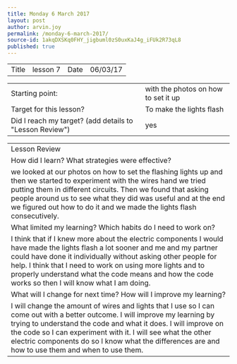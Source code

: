 ```yaml
---
title: Monday 6 March 2017
layout: post
author: arvin.joy
permalink: /monday-6-march-2017/
source-id: 1akqDXSKq0FHY_jigbuml0zS0uxKaJ4g_iFUk2R73qL8
published: true
---
```

<table>
  <tr>
    <td>Title</td>
    <td>lesson 7</td>
    <td>Date</td>
    <td>06/03/17</td>
  </tr>
</table>


<table>
  <tr>
    <td>Starting point:</td>
    <td>with the photos on how to set it up</td>
  </tr>
  <tr>
    <td>Target for this lesson?</td>
    <td>To make the lights flash</td>
  </tr>
  <tr>
    <td>Did I reach my target? 
(add details to "Lesson Review")</td>
    <td> yes</td>
  </tr>
</table>


<table>
  <tr>
    <td>Lesson Review</td>
  </tr>
  <tr>
    <td>How did I learn? What strategies were effective? </td>
  </tr>
  <tr>
    <td>we looked at our photos on how to set the flashing lights up and then we started to experiment with the wires hand we tried putting them in different circuits. Then we found that asking people around us to see what they did was useful and at the end we figured out how to do it and we made the lights flash consecutively.</td>
  </tr>
  <tr>
    <td>What limited my learning? Which habits do I need to work on? </td>
  </tr>
  <tr>
    <td>I think that if I knew more about the electric components I would have made the lights flash a lot sooner and me and my partner could have done it individually without asking other people for help. I think that I need to work on using more lights and to properly understand what the code means and how the code works so then I will know what I am doing.</td>
  </tr>
  <tr>
    <td>What will I change for next time? How will I improve my learning?</td>
  </tr>
  <tr>
    <td>I will change the amount of wires and lights that I use so I can come out with a better outcome. I will improve my learning by trying to understand the code and what it does. I will improve on the code so I can experiment with it. I will see what the other electric components do so I know what the differences are and how to use them and when to use them.</td>
  </tr>
</table>


